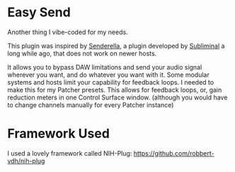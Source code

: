 # Easy Send

Another thing I vibe-coded for my needs. 

This plugin was inspired by [Senderella](https://www.kvraudio.com/product/senderella_by_subminimal), a plugin developed by [Subliminal](https://web.archive.org/web/20070709063557/http://subminimal.org/modulr.php) a long while ago, that does not work on newer hosts.

It allows you to bypass DAW limitations and send your audio signal wherever you want, and do whatever you want with it. Some modular systems and hosts limit your capability for feedback loops. I needed to make this for my Patcher presets. This allows for feedback loops, or, gain reduction meters in one Control Surface window. (although you would have to change channels manually for every Patcher instance)

# Framework Used

I used a lovely framework called NIH-Plug:
https://github.com/robbert-vdh/nih-plug
